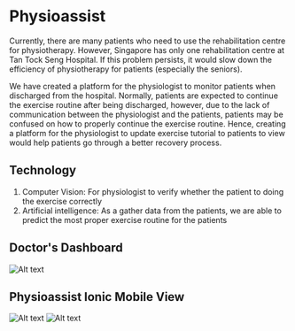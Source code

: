 # Physioassist

Currently, there are many patients who need to use the rehabilitation centre for physiotherapy. However, Singapore has only one rehabilitation centre at Tan Tock Seng Hospital. If this problem persists, it would slow down the efficiency of physiotherapy for patients (especially the seniors).

We have created a platform for the physiologist to monitor patients when discharged from the hospital. Normally, patients are expected to continue the exercise routine after being discharged, however, due to the lack of communication between the physiologist and the patients, patients may be confused on how to properly continue the exercise routine.
Hence, creating a platform for the physiologist to update exercise tutorial to patients to view would help patients go through a better recovery process. 

## Technology 
1. Computer Vision: For physiologist to verify whether the patient to doing the exercise correctly 
2. Artificial intelligence: As a gather data from the patients, we are able to predict the most proper exercise routine for the patients

## Doctor's Dashboard 

![Alt text](./images/Dashboard.png "Doctor's Dashboard ")

## Physioassist Ionic Mobile View 

![Alt text](./images/IonicView1.png "Ionic Mobile View ")
![Alt text](./images/IonicView1.png "Ionic Mobile View ")
